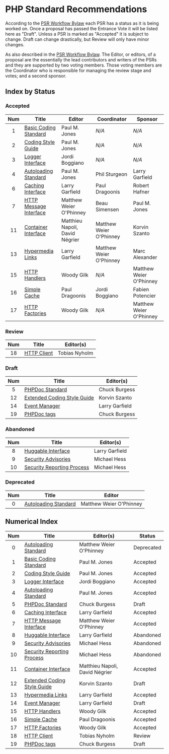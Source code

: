 # PHP Standard Recommendations

According to the [PSR Workflow Bylaw][workflow] each PSR has a status as it is being worked on. Once a proposal has passed the Entrance Vote it will be listed here as "Draft". Unless a PSR is marked as "Accepted" it is subject to change. Draft can change drastically, but Review will only have minor changes.

As also described in the [PSR Workflow Bylaw][workflow]. The Editor, or editors, of a proposal are the essentially the lead contributors and writers of the PSRs and they are supported by two voting members. Those voting members are the Coordinator who is responsible for managing the review stage and votes; and a second sponsor.

## Index by Status

### Accepted

| Num | Title                          | Editor                         |  Coordinator            | Sponsor          |
|:---:|--------------------------------|--------------------------------|-------------------------|------------------|
| 1   | [Basic Coding Standard][psr1]  | Paul M. Jones                  | _N/A_                   | _N/A_            |
| 2   | [Coding Style Guide][psr2]     | Paul M. Jones                  | _N/A_                   | _N/A_            |
| 3   | [Logger Interface][psr3]       | Jordi Boggiano                 | _N/A_                   | _N/A_            |
| 4   | [Autoloading Standard][psr4]   | Paul M. Jones                  | Phil Sturgeon           | Larry Garfield   |
| 6   | [Caching Interface][psr6]      | Larry Garfield                 | Paul Dragoonis          | Robert Hafner    |
| 7   | [HTTP Message Interface][psr7] | Matthew Weier O'Phinney        | Beau Simensen           | Paul M. Jones    |
| 11  | [Container Interface][psr11]   | Matthieu Napoli, David Négrier | Matthew Weier O'Phinney | Korvin Szanto    |
| 13  | [Hypermedia Links][psr13]      | Larry Garfield                 | Matthew Weier O'Phinney | Marc Alexander   |
| 15  | [HTTP Handlers][psr15]         | Woody Gilk                     | _N/A_                   | Matthew Weier O'Phinney |
| 16  | [Simple Cache][psr16]          | Paul Dragoonis                 | Jordi Boggiano          | Fabien Potencier |
| 17  | [HTTP Factories][psr17]        | Woody Gilk                     | _N/A_                   | Matthew Weier O'Phinney |

### Review

| Num | Title                                | Editor(s)                      |
|:---:|--------------------------------------|--------------------------------|
| 18  | [HTTP Client][psr18]                 | Tobias Nyholm                  |

### Draft

| Num | Title                                | Editor(s)                      |
|:---:|--------------------------------------|--------------------------------|
| 5   | [PHPDoc Standard][psr5]              | Chuck Burgess                  |
| 12  | [Extended Coding Style Guide][psr12] | Korvin Szanto                  |
| 14  | [Event Manager][psr14]               | Larry Garfield                 |
| 19  | [PHPDoc tags][psr19]                 | Chuck Burgess                  |

### Abandoned

| Num | Title                                | Editor(s)                      |
|:---:|--------------------------------------|--------------------------------|
| 8   | [Huggable Interface][psr8]           | Larry Garfield                 |
| 9   | [Security Advisories][psr9]          | Michael Hess                   |
| 10  | [Security Reporting Process][psr10]  | Michael Hess                   |

### Deprecated

| Num | Title                          | Editor                  |
|:---:|--------------------------------|-------------------------|
| 0   | [Autoloading Standard][psr0]   | Matthew Weier O'Phinney |

## Numerical Index

| Num | Title                                | Editor(s)                      | Status     |
|:---:|--------------------------------------|--------------------------------|------------|
| 0   | [Autoloading Standard][psr0]         | Matthew Weier O'Phinney        | Deprecated |
| 1   | [Basic Coding Standard][psr1]        | Paul M. Jones                  | Accepted   |
| 2   | [Coding Style Guide][psr2]           | Paul M. Jones                  | Accepted   |
| 3   | [Logger Interface][psr3]             | Jordi Boggiano                 | Accepted   |
| 4   | [Autoloading Standard][psr4]         | Paul M. Jones                  | Accepted   |
| 5   | [PHPDoc Standard][psr5]              | Chuck Burgess                  | Draft      |
| 6   | [Caching Interface][psr6]            | Larry Garfield                 | Accepted   |
| 7   | [HTTP Message Interface][psr7]       | Matthew Weier O'Phinney        | Accepted   |
| 8   | [Huggable Interface][psr8]           | Larry Garfield                 | Abandoned  |
| 9   | [Security Advisories][psr9]          | Michael Hess                   | Abandoned  |
| 10  | [Security Reporting Process][psr10]  | Michael Hess                   | Abandoned  |
| 11  | [Container Interface][psr11]         | Matthieu Napoli, David Négrier | Accepted   |
| 12  | [Extended Coding Style Guide][psr12] | Korvin Szanto                  | Draft      |
| 13  | [Hypermedia Links][psr13]            | Larry Garfield                 | Accepted   |
| 14  | [Event Manager][psr14]               | Larry Garfield                 | Draft      |
| 15  | [HTTP Handlers][psr15]               | Woody Gilk                     | Accepted   |
| 16  | [Simple Cache][psr16]                | Paul Dragoonis                 | Accepted   |
| 17  | [HTTP Factories][psr17]              | Woody Gilk                     | Accepted   |
| 18  | [HTTP Client][psr18]                 | Tobias Nyholm                  | Review     |
| 19  | [PHPDoc tags][psr19]                 | Chuck Burgess                  | Draft      |

[workflow]: https://github.com/php-fig/fig-standards/blob/master/bylaws/002-psr-workflow.md
[psr0]: https://github.com/php-fig/fig-standards/blob/master/accepted/PSR-0.md
[psr1]: https://github.com/php-fig/fig-standards/blob/master/accepted/PSR-1-basic-coding-standard.md
[psr2]: https://github.com/php-fig/fig-standards/blob/master/accepted/PSR-2-coding-style-guide.md
[psr3]: https://github.com/php-fig/fig-standards/blob/master/accepted/PSR-3-logger-interface.md
[psr4]: https://github.com/php-fig/fig-standards/blob/master/accepted/PSR-4-autoloader-meta.md
[psr5]: https://github.com/phpDocumentor/fig-standards/tree/master/proposed/phpdoc.md
[psr6]: https://github.com/php-fig/fig-standards/blob/master/accepted/PSR-6-cache.md
[psr7]: https://github.com/php-fig/fig-standards/blob/master/accepted/PSR-7-http-message.md
[psr8]: https://github.com/php-fig/fig-standards/blob/master/proposed/psr-8-hug/
[psr9]: https://github.com/php-fig/fig-standards/blob/master/proposed/security-disclosure-publication.md
[psr10]: https://github.com/php-fig/fig-standards/blob/master/proposed/security-reporting-process.md
[psr11]: https://github.com/php-fig/fig-standards/blob/master/accepted/PSR-11-container.md
[psr12]: https://github.com/php-fig/fig-standards/blob/master/proposed/extended-coding-style-guide.md
[psr13]: https://github.com/php-fig/fig-standards/blob/master/accepted/PSR-13-links.md
[psr14]: https://github.com/php-fig/fig-standards/blob/master/proposed/event-dispatcher.md
[psr15]: https://github.com/php-fig/fig-standards/blob/master/accepted/PSR-15-request-handlers.md
[psr16]: https://github.com/php-fig/fig-standards/blob/master/accepted/PSR-16-simple-cache.md
[psr17]: https://github.com/php-fig/fig-standards/blob/master/accepted/PSR-17-http-factory.md
[psr18]: https://github.com/php-fig/fig-standards/tree/master/proposed/http-client/
[psr19]: https://github.com/php-fig/fig-standards/blob/master/proposed/phpdoc-tags.md

